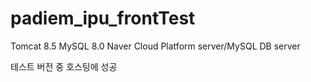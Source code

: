 # padiem_ipu_frontTest

Tomcat 8.5
MySQL 8.0
Naver Cloud Platform server/MySQL DB server 

테스트 버전 중 호스팅에 성공

